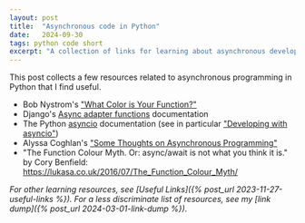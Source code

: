 ```yaml
---
layout: post
title:  "Asynchronous code in Python"
date:   2024-09-30
tags: python code short
excerpt: "A collection of links for learning about asynchronous development in Python."
---
```


This post collects a few resources related to asynchronous programming in Python that I find useful.

 - Bob Nystrom's ["What Color is Your Function?"](https://journal.stuffwithstuff.com/2015/02/01/what-color-is-your-function/)
 - Django's [Async adapter functions](https://docs.djangoproject.com/en/5.1/topics/async/#async-adapter-functions) documentation
 - The Python [asyncio](https://docs.python.org/3/library/asyncio.html) documentation (see in particular ["Developing with asyncio"](https://docs.python.org/3/library/asyncio-dev.html))
 - Alyssa Coghlan's ["Some Thoughts on Asynchronous Programming"](https://python-notes.curiousefficiency.org/en/latest/pep_ideas/async_programming.html)
 - "The Function Colour Myth. Or: async/await is not what you think it is." by Cory Benfield: <https://lukasa.co.uk/2016/07/The_Function_Colour_Myth/>
 
 _For other learning resources, see [Useful Links]({% post_url 2023-11-27-useful-links %}). For a less discriminate list of resources, see my [link dump]({% post_url 2024-03-01-link-dump %})._
